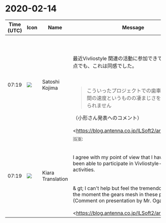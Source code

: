 # 2020-02-14

|Time (UTC)|Icon|Name|Message|
|---|---|---|---|
|07:19|![](https://secure.gravatar.com/avatar/98b698d47526f827586a7f3946607ef4.jpg?s=72&d=https%3A%2F%2Fa.slack-edge.com%2Fdf10d%2Fimg%2Favatars%2Fava_0007-72.png)|Satoshi Kojima|<br><br><br>最近Vivliostyle 関連の活動に参加できていない私の視点でも、これは同感でした。<br><br><br><blockquote>こういったプロジェクトでの歯車が噛み合う瞬間の速度というものの凄まじさを感じずにはいられません</blockquote>（小形さん発表へのコメント）<br><br><https://blog.antenna.co.jp/ILSoft2/archives/10679|https://blog.antenna.co.jp/ILSoft2/archives/10679><br><br><br><blockquote>2020年2月7日、先週の金曜日に開催されたXMLパブリッシング交流会『ウェブ出版と日本語組版の未来』に参加してきました。アンテナハウスもブースを出展していた、page2020のイベントの1つという位置付けでした。</blockquote>|
|07:19|![](https://avatars.slack-edge.com/2019-08-21/732685848020_f3f20736795184660348_72.png)|Kiara Translation|🇬🇧: <br><br><br>I agree with my point of view that I haven't recently been able to participate in Vivliostyle-related activities.<br><br><br>&amp; gt; I can't help but feel the tremendous speed at the moment the gears mesh in these projects<br>(Comment on presentation by Mr. Ogata)<br><br><https://blog.antenna.co.jp/ILSoft2/archives/10679|https://blog.antenna.co.jp/ILSoft2/archives/10679><br><br>|
